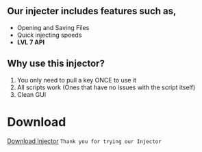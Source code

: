 ## Our injecter includes features such as,
- Opening and Saving Files
- Quick injecting speeds
- **LVL 7 API**

## Why use this injector?
1. You only need to pull a key ONCE to use it
2. All scripts work (Ones that have no issues with the script itself)
3. Clean GUI

# Download
[Download Injector](https://github.com/ReaperStudi0s/GrimInjector/releases) `Thank you for trying our Injector`
